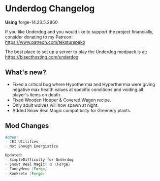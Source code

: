 # Underdog Changelog

**Using** forge-14.23.5.2860

If you like Underdog and you would like to support the project financially, consider donating to my Patreon: \
<https://www.patreon.com/teksturepako>

The best place to set up a server to play the Underdog modpack is at: \
<https://bisecthosting.com/underdog>

## What's new?

- Fixed a critical bug where Hypothermia and Hyperthermia were giving negative max health values at specific conditions and voiding all player's items on death.
- Fixed Wooden Hopper & Covered Wagon recipe.
- Only adult wolves will now spawn at night.
- Added Snow Real Magic compatibility for Greenery plants.

## Mod Changes

```markdown
Added:
- JEI Utilities
- Not Enough Energistics

Updated:
- SimpleDifficulty for Underdog
- Snow! Real Magic! ⛄ (Forge)
- FancyMenu [Forge]
- Konkrete [Forge]
```
